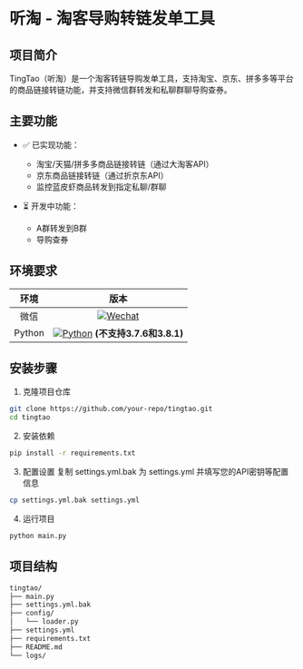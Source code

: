 # 听淘 - 淘客导购转链发单工具

## 项目简介
TingTao（听淘）是一个淘客转链导购发单工具，支持淘宝、京东、拼多多等平台的商品链接转链功能，并支持微信群转发和私聊群聊导购查券。

## 主要功能
- ✅ 已实现功能：
  - 淘宝/天猫/拼多多商品链接转链（通过大淘客API）
  - 京东商品链接转链（通过折京东API）
  - 监控蓝皮虾商品转发到指定私聊/群聊

- ⏳ 开发中功能：
  - A群转发到B群
  - 导购查券

## 环境要求
|  环境  | 版本 |
| :----: | :--: |
|  微信  | [![Wechat](https://img.shields.io/badge/%E5%BE%AE%E4%BF%A1-3.9.11.X-07c160?logo=wechat&logoColor=white)](https://github.com/tom-snow/wechat-windows-versions/releases/download/v3.9.11.17/WeChatSetup-3.9.11.17.exe) |
| Python | [![Python](https://img.shields.io/badge/Python-3.X-blue?logo=python&logoColor=white)](https://www.python.org/) **(不支持3.7.6和3.8.1)**|

## 安装步骤
1. 克隆项目仓库
```bash
git clone https://github.com/your-repo/tingtao.git
cd tingtao
```
2. 安装依赖
```bash
pip install -r requirements.txt
```
3. 配置设置
复制 settings.yml.bak 为 settings.yml 并填写您的API密钥等配置信息
```bash
cp settings.yml.bak settings.yml
```
4. 运行项目
```bash
python main.py
```
## 项目结构
```bash
tingtao/
├── main.py
├── settings.yml.bak
├── config/
│   └── loader.py
├── settings.yml
├── requirements.txt
├── README.md
└── logs/